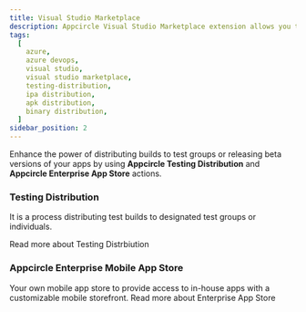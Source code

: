 ```yaml
---
title: Visual Studio Marketplace
description: Appcircle Visual Studio Marketplace extension allows you to distribute your builds to testers directly from your Azure DevOps pipelines.
tags:
  [
    azure,
    azure devops,
    visual studio,
    visual studio marketplace,
    testing-distribution,
    ipa distribution,
    apk distribution,
    binary distribution,
  ]
sidebar_position: 2
---
```


Enhance the power of distributing builds to test groups or releasing beta versions of your apps by using **Appcircle Testing Distribution** and **Appcircle Enterprise App Store** actions.

### Testing Distribution

It is a process distributing test builds to designated test groups or individuals.

<ContentRef url="/marketplace/visual-studio-marketplace/testing-distribution">
Read more about Testing Distrbiution
</ContentRef>

### Appcircle Enterprise Mobile App Store

Your own mobile app store to provide access to in-house apps with a customizable mobile storefront.
<ContentRef url="/marketplace/visual-studio-marketplace/enterprise-app-store">
Read more about Enterprise App Store
</ContentRef>
